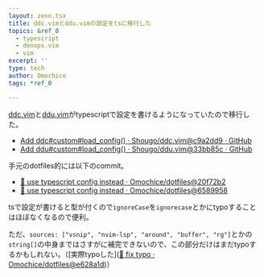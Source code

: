 ```yaml
---
layout: zenn.tsx
title: ddc.vimとddu.vimの設定をtsに移行した
topics: &ref_0
  - typescript
  - denops.vim
  - vim
excerpt: ''
type: tech
author: Omochice
tags: *ref_0

---
```

[ddc.vim](https://github.com/Shougo/ddc.vim)と[ddu.vim](https://github.com/Shougo/ddu.vim)がtypescriptで設定を書けるようになっていたので移行した。


- [Add ddc#custom#load_config() · Shougo/ddc.vim@c9a2dd9 · GitHub](https://github.com/Shougo/ddc.vim/commit/c9a2dd9db4f053d6bfcb11a4141b4bcd157ea69b)
- [Add ddu#custom#load_config() · Shougo/ddu.vim@33bb85c · GitHub](https://github.com/Shougo/ddu.vim/commit/33bb85c6a0cdc93109a4a7d2878d24ad621bfc45)


手元のdotfiles的には以下のcommit。

- [:muscle: use typescript config instead · Omochice/dotfiles@20f72b2](https://github.com/Omochice/dotfiles/commit/20f72b2fec3ce3133f6722b82013c68d11c5f70b)
- [:muscle: use typescript config instead · Omochice/dotfiles@6589958](https://github.com/Omochice/dotfiles/commit/6589958d2ebd474b40400fc54395aacf952240da)


tsで設定が書けると型が付くので`ignoreCase`を`ignorecase`とかにtypoすることはほぼなくなるので便利。

ただ、`sources: ["vsnip", "nvim-lsp", "around", "buffer", "rg"]`とかの`string[]`の中身まではさすがに補完できないので、この部分だけはまだtypoするかもしれない。（[実際typoした]([:bug: fix typo · Omochice/dotfiles@e628a1d](https://github.com/Omochice/dotfiles/commit/e628a1ddee71c9d964b77c853e493048bcbf5eea))）
